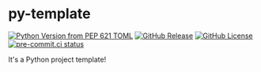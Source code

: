 # py-template

[![Python Version from PEP 621 TOML](https://img.shields.io/python/required-version-toml?tomlFilePath=https%3A%2F%2Fraw.githubusercontent.com%2Fsco1%2Fpy-template%2Frefs%2Fheads%2Fmain%2Fpyproject.toml&logo=python&logoColor=FFD43B)](https://github.com/sco1/py-template/blob/main/pyproject.toml)
[![GitHub Release](https://img.shields.io/github/v/release/sco1/py-template)](https://github.com/sco1/py-template/releases)
[![GitHub License](https://img.shields.io/github/license/sco1/py-template?color=magenta)](https://github.com/sco1/py-template/blob/main/LICENSE)
[![pre-commit.ci status](https://results.pre-commit.ci/badge/github/sco1/py-template/main.svg)](https://results.pre-commit.ci/latest/github/sco1/py-template/main)

It's a Python project template!
